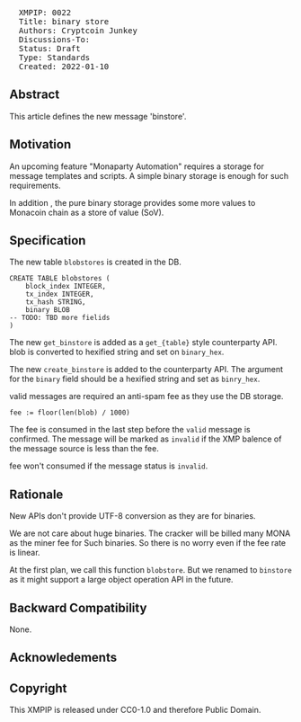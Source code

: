 <pre>
  XMPIP: 0022
  Title: binary store
  Authors: Cryptcoin Junkey
  Discussions-To: 
  Status: Draft
  Type: Standards
  Created: 2022-01-10
</pre>

## Abstract ##

This article defines the new message 'binstore'.


## Motivation ##

An upcoming feature "Monaparty Automation" requires a storage for message templates and scripts.
A simple binary storage is enough for such requirements.

In addition , the pure binary storage provides some more values to Monacoin chain as a store of value (SoV).

## Specification ##

The new table `blobstores` is created in the DB.

```
CREATE TABLE blobstores (
    block_index INTEGER,
    tx_index INTEGER,
    tx_hash STRING,
    binary BLOB
-- TODO: TBD more fielids
)
```

The new `get_binstore` is added as a `get_{table}` style counterparty API.
blob is converted to hexified string and set on `binary_hex`.

The new `create_binstore` is added to the counterparty API.
The argument for the `binary` field should be a hexified string and set as `binry_hex`.

valid messages are required an anti-spam fee as they use the DB storage.

```
fee := floor(len(blob) / 1000)
```

The fee is consumed in the last step before the `valid` message is confirmed.
The message will be marked as `invalid` if the XMP balence of the message source is less than the fee.

fee won't consumed if the message status is `invalid`.

## Rationale ##

New APIs don't provide UTF-8 conversion as they are for binaries.

We are not care about huge binaries.
The cracker will be billed many MONA as the miner fee for Such binaries.
So there is no worry even if the fee rate is linear.

At the first plan, we call this function `blobstore`.
But we renamed to `binstore` as it might support a large object operation API in the future.


## Backward Compatibility ##

None.

## Acknowledements ##

## Copyright ##

This XMPIP is released under CC0-1.0 and therefore Public Domain.
